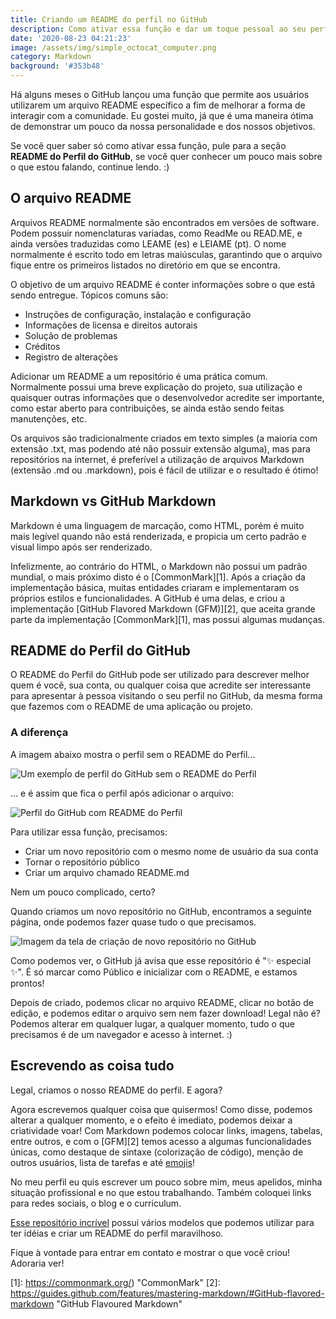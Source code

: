 ```yaml
---
title: Criando um README do perfil no GitHub
description: Como ativar essa função e dar um toque pessoal ao seu perfil do GitHub.
date: '2020-08-23 04:21:23'
image: /assets/img/simple_octocat_computer.png
category: Markdown
background: '#353b48'
---
```

Há alguns meses o GitHub lançou uma função que permite aos usuários utilizarem um arquivo README específico a fim de melhorar a forma de interagir com a comunidade. Eu gostei muito, já que é uma maneira ótima de demonstrar um pouco da nossa personalidade e dos nossos objetivos.

Se você quer saber só como ativar essa função, pule para a seção **README do Perfil do GitHub**, se você quer conhecer um pouco mais sobre o que estou falando, continue lendo. :)

## O arquivo README

Arquivos README normalmente são encontrados em versões de software. Podem possuir nomenclaturas variadas, como ReadMe ou READ.ME, e ainda versões traduzidas como LEAME (es) e LEIAME (pt). O nome normalmente é escrito todo em letras maiúsculas, garantindo que o arquivo fique entre os primeiros listados no diretório em que se encontra.

O objetivo de um arquivo README é conter informações sobre o que está sendo entregue. Tópicos comuns são:

* Instruções de configuração, instalação e configuração
* Informações de licensa e direitos autorais
* Solução de problemas
* Créditos
* Registro de alterações

Adicionar um README a um repositório é uma prática comum. Normalmente possui uma breve explicação do projeto, sua utilização e quaisquer outras informações que o desenvolvedor acredite ser importante, como estar aberto para contribuições, se ainda estão sendo feitas manutenções, etc.

Os arquivos são tradicionalmente criados em texto simples (a maioria com extensão .txt, mas podendo até não possuir extensão alguma), mas para repositórios na internet, é preferível a utilização de arquivos Markdown (extensão .md ou .markdown), pois é fácil de utilizar e o resultado é ótimo!

## Markdown vs GitHub Markdown

Markdown é uma linguagem de marcação, como HTML, porém é muito mais legível quando não está renderizada, e propicia um certo padrão e visual limpo após ser renderizado.

Infelizmente, ao contrário do HTML, o Markdown não possui um padrão mundial, o mais próximo disto é o [CommonMark][1]. Após a criação da implementação básica, muitas entidades criaram e implementaram os próprios estilos e funcionalidades. A GitHub é uma delas, e criou a implementação [GitHub Flavored Markdown (GFM)][2], que aceita grande parte da implementação [CommonMark][1], mas possui algumas mudanças.

## README do Perfil do GitHub

O README do Perfil do GitHub pode ser utilizado para descrever melhor quem é você, sua conta, ou qualquer coisa que acredite ser interessante para apresentar à pessoa visitando o seu perfil no GitHub, da mesma forma que fazemos com o README de uma aplicação ou projeto.

### A diferença

A imagem abaixo mostra o perfil sem o README do Perfil...

![Um exempĺo de perfil do GitHub sem o README do Perfil](/assets/img/23-08-20_before.png "Minha conta sem o README do Perfil")

... e é assim que fica o perfil após adicionar o arquivo:

![Perfil do GitHub com README do Perfil](/assets/img/23-08-20_after.png "Minha conta com o README do Perfil")

Para utilizar essa função, precisamos:

* Criar um novo repositório com o mesmo nome de usuário da sua conta
* Tornar o repositório público
* Criar um arquivo chamado README.md

Nem um pouco complicado, certo?

Quando criamos um novo repositório no GitHub, encontramos a seguinte página, onde podemos fazer quase tudo o que precisamos.

![Imagem da tela de criação de novo repositório no GitHub](/assets/img/23-08-20_new_repo.png "Criando um novo repositório")

Como podemos ver, o GitHub já avisa que esse repositório é "✨ especial ✨". É só marcar como Público e inicializar com o README, e estamos prontos!

Depois de criado, podemos clicar no arquivo README, clicar no botão de edição, e podemos editar o arquivo sem nem fazer download! Legal não é? Podemos alterar em qualquer lugar, a qualquer momento, tudo o que precisamos é de um navegador e acesso à internet. :)

## Escrevendo as coisa tudo

Legal, criamos o nosso README do perfil. E agora?

Agora escrevemos qualquer coisa que quisermos! Como disse, podemos alterar a qualquer momento, e o efeito é imediato, podemos deixar a criatividade voar! Com Markdown podemos colocar links, imagens, tabelas, entre outros, e com o [GFM][2] temos acesso a algumas funcionalidades únicas, como destaque de sintaxe (colorização de código), menção de outros usuários, lista de tarefas e até [emojis](https://github.com/ikatyang/emoji-cheat-sheet/blob/master/README.md)!

No meu perfil eu quis escrever um pouco sobre mim, meus apelidos, minha situação profissional e no que estou trabalhando. Também coloquei links para redes sociais, o blog e o curriculum.

[Esse repositório incrível](https://github.com/kautukkundan/Awesome-Profile-README-templates) possui vários modelos que podemos utilizar para ter idéias e criar um README do perfil maravilhoso.

Fique à vontade para entrar em contato e mostrar o que você criou! Adoraria ver!

[1]: https://commonmark.org/) "CommonMark"
[2]: https://guides.github.com/features/mastering-markdown/#GitHub-flavored-markdown "GitHub Flavoured Markdown"
